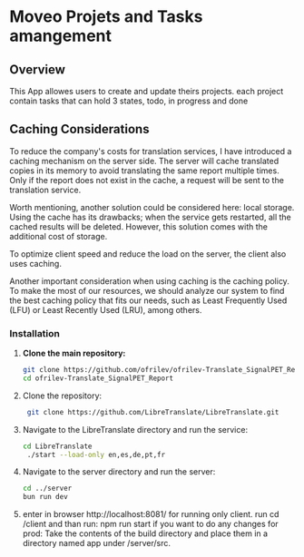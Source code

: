 # Moveo Projets and Tasks amangement

## Overview

This App allowes users to create and update theirs projects.
each project contain tasks that can hold 3 states, todo, in progress and done

## Caching Considerations

To reduce the company's costs for translation services, I have introduced a caching mechanism on the server side. The server will cache translated copies in its memory to avoid translating the same report multiple times. Only if the report does not exist in the cache, a request will be sent to the translation service.

Worth mentioning, another solution could be considered here: local storage. Using the cache has its drawbacks; when the service gets restarted, all the cached results will be deleted. However, this solution comes with the additional cost of storage.

To optimize client speed and reduce the load on the server, the client also uses caching.

Another important consideration when using caching is the caching policy. To make the most of our resources, we should analyze our system to find the best caching policy that fits our needs, such as Least Frequently Used (LFU) or Least Recently Used (LRU), among others.

### Installation

1. **Clone the main repository:**
   ```bash
   git clone https://github.com/ofrilev/ofrilev-Translate_SignalPET_Report.git
   cd ofrilev-Translate_SignalPET_Report
   ```
2. Clone the repository:

   ```bash
    git clone https://github.com/LibreTranslate/LibreTranslate.git
   ```

3. Navigate to the LibreTranslate directory and run the service:
   ```bash
   cd LibreTranslate
    ./start --load-only en,es,de,pt,fr
   ```
4. Navigate to the server directory and run the server:

   ```bash
   cd ../server
   bun run dev
   ```

5. enter in browser http://localhost:8081/
   for running only client. run cd /client and than run: npm run start
   if you want to do any changes for prod:
   Take the contents of the build directory and place them in a directory named app under /server/src.

